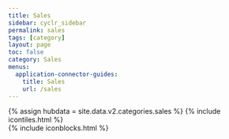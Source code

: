 ```yaml
---
title: Sales
sidebar: cyclr_sidebar
permalink: sales
tags: [category]
layout: page
toc: false
category: Sales
menus:
  application-connector-guides:
    title: Sales
    url: /sales
---
```

{% assign hubdata = site.data.v2.categories.sales %}
{% include icontiles.html %}	
{% include iconblocks.html %}	